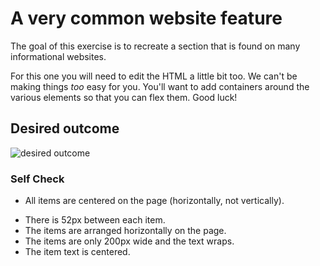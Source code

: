 # A very common website feature

The goal of this exercise is to recreate a section that is found on many informational websites.

For this one you will need to edit the HTML a little bit too. We can't be making things _too_ easy for you. You'll want to add containers around the various elements so that you can flex them. Good luck!

## Desired outcome

![desired outcome](./desired-outcome.png)

### Self Check

- All items are centered on the page (horizontally, not vertically).
<!-- - The title is centered on the page. -->
<!-- - There is 32px between the title and the 'items.' -->
- There is 52px between each item.
- The items are arranged horizontally on the page.
- The items are only 200px wide and the text wraps.
- The item text is centered.
